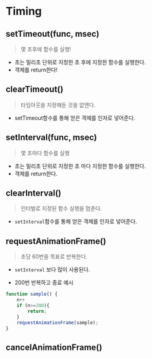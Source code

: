 # Timing



## setTimeout(func, msec)

> 몇 초후에 함수를 실행!



- 초는 밀리초 단위로 지정한 초 후에 지정한 함수를 실행한다.
- 객체를 return한다!



## clearTimeout()

> 타임아웃을 지정해둔 것을 없앤다.



- setTimeout함수를 통해 얻은 객체를 인자로 넣어준다.



## setInterval(func, msec)

> 몇 초마다 함수를 실행



- 초는 밀리초 단위로 지정한 초 마다 지정한 함수를 실행한다.
- 객체를 return한다.



## clearInterval()

> 인터벌로 지정된 함수 실행을 멈춘다.



- `setInterval`함수를 통해 얻은 객체를 인자로 넣어준다.



## requestAnimationFrame()

> 초당 60번을 목표로 반복한다.

- `setInterval` 보다 많이 사용된다.

- 200번 반복하고 종료 예시

```javascript
function sample() {
    n++
    if (n>=200){
        return;
    }
    requestAnimationFrame(sample);
}
```





## cancelAnimationFrame()

